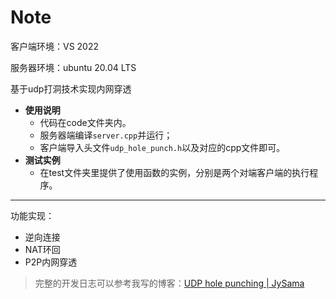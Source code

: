 # Note

客户端环境：VS 2022

服务器环境：ubuntu 20.04 LTS

基于udp打洞技术实现内网穿透
* **使用说明**
  * 代码在code文件夹内。
  * 服务器端编译`server.cpp`并运行；
  * 客户端导入头文件`udp_hole_punch.h`以及对应的cpp文件即可。
* **测试实例**
  * 在test文件夹里提供了使用函数的实例，分别是两个对端客户端的执行程序。

-----

功能实现：

* 逆向连接
* NAT环回
* P2P内网穿透

> 完整的开发日志可以参考我写的博客：[UDP hole punching | JySama](https://jysama.cn/2022/11/26/udp_hole_punching/)

